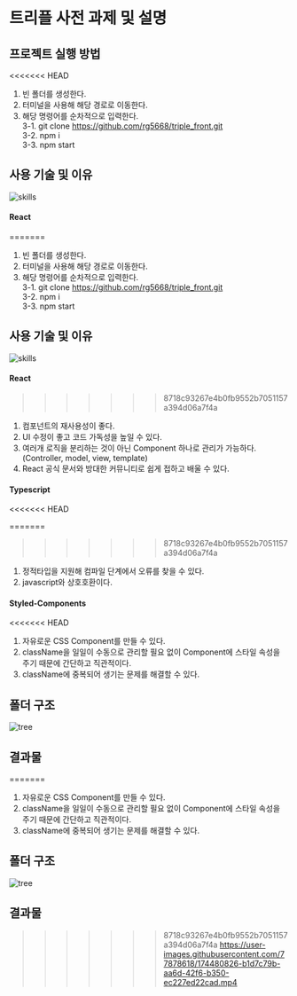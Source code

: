 # 트리플 사전 과제 및 설명

## 프로젝트 실행 방법
<<<<<<< HEAD

1. 빈 폴더를 생성한다.
2. 터미널을 사용해 해당 경로로 이동한다.
3. 해당 명령어를 순차적으로 입력한다.  
   3-1. git clone https://github.com/rg5668/triple_front.git  
   3-2. npm i  
   3-3. npm start

## 사용 기술 및 이유

![skills](https://user-images.githubusercontent.com/77878618/174481458-3d7874f1-33e1-476a-85ef-8a1c2a95dbe4.PNG)

#### React

=======
1. 빈 폴더를 생성한다.
2. 터미널을 사용해 해당 경로로 이동한다.
3. 해당 명령어를 순차적으로 입력한다.  
3-1. git clone https://github.com/rg5668/triple_front.git  
3-2. npm i  
3-3. npm start

## 사용 기술 및 이유
![skills](https://user-images.githubusercontent.com/77878618/174481458-3d7874f1-33e1-476a-85ef-8a1c2a95dbe4.PNG)  

#### React
>>>>>>> 8718c93267e4b0fb9552b7051157a394d06a7f4a
1. 컴포넌트의 재사용성이 좋다.
2. UI 수정이 좋고 코드 가독성을 높일 수 있다.
3. 여러개 로직을 분리하는 것이 아닌 Component 하나로 관리가 가능하다. (Controller, model, view, template)
4. React 공식 문서와 방대한 커뮤니티로 쉽게 접하고 배울 수 있다.

#### Typescript
<<<<<<< HEAD

=======
>>>>>>> 8718c93267e4b0fb9552b7051157a394d06a7f4a
1. 정적타입을 지원해 컴파일 단계에서 오류를 찾을 수 있다.
2. javascript와 상호호환이다.

#### Styled-Components
<<<<<<< HEAD

1. 자유로운 CSS Component를 만들 수 있다.
2. className을 일일이 수동으로 관리할 필요 없이 Component에 스타일 속성을 주기 때문에 간단하고 직관적이다.
3. className에 중복되어 생기는 문제를 해결할 수 있다.

## 폴더 구조

![tree](https://user-images.githubusercontent.com/77878618/174481293-22ca4073-ed2f-439a-b8b2-a48cfecd37a2.PNG)

## 결과물

=======
1. 자유로운 CSS Component를 만들 수 있다.
2. className을 일일이 수동으로 관리할 필요 없이 Component에 스타일 속성을 주기 때문에 간단하고 직관적이다.
3. className에 중복되어 생기는 문제를 해결할 수 있다. 

## 폴더 구조
![tree](https://user-images.githubusercontent.com/77878618/174481293-22ca4073-ed2f-439a-b8b2-a48cfecd37a2.PNG)

## 결과물
>>>>>>> 8718c93267e4b0fb9552b7051157a394d06a7f4a
https://user-images.githubusercontent.com/77878618/174480826-b1d7c79b-aa6d-42f6-b350-ec227ed22cad.mp4
